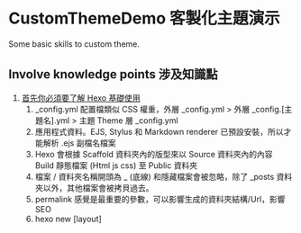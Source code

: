 # CustomThemeDemo 客製化主題演示

Some basic skills to custom theme.

## Involve knowledge points 涉及知識點

1. [首先你必須要了解 Hexo 基礎使用](https://hexo.io/zh-tw/docs/themes)
   1. _config.yml 配置檔類似 CSS 權重，外層 _config.yml > 外層 _config.[主題名].yml > 主題 Theme 層 _config.yml
   2. 應用程式資料。EJS, Stylus 和 Markdown renderer 已預設安裝，所以才能解析 .ejs 副檔名檔案
   3. Hexo 會根據 Scaffold 資料夾內的版型來以 Source 資料夾內的內容 Build 靜態檔案 (Html js css) 至 Public 資料夾
   4. 檔案 / 資料夾名稱開頭為 _ (底線) 和隱藏檔案會被忽略，除了 _posts 資料夾以外，其他檔案會被拷貝過去。
   5. permalink 感覺是最重要的參數，可以影響生成的資料夾結構/Url，影響 SEO
   6. hexo new [layout] <title> 以 layout 建立一篇新的文章
2. [Mike Dane 有基礎的教學影片](https://www.youtube.com/watch?v=Kt7u5kr_P5o&list=PLLAZ4kZ9dFpOMJR6D25ishrSedvsguVSm&ab_channel=MikeDane)
3. [~~內建 Nunjucks 模板引擎可以透過中文快速學習(相較於ejs複雜棄用)~~](https://nunjucks.bootcss.com/)
4. [ejs 中文網站快速學習](https://ejs.bootcss.com/#promo)
   > <% '脚本' 标签，用于流程控制，无输出。
   >
   > <%_ 删除其前面的空格符
   >
   > <%= 输出数据到模板（输出是转义 HTML 标签）
   >
   > <%- 输出非转义的数据到模板
   >
   > <%# 注释标签，不执行、不输出内容
   >
   > <%% 输出字符串 '<%'
   >
   > %> 一般结束标签
   >
   > -%> 删除紧随其后的换行符
   >
   > _%> 将结束标签后面的空格符删除
5. [其實之前有個專案已研究過一些簡易 Demo 只是沒註解](https://github.com/Cara-Drumstick-Bug/Research-Co-writing/tree/master/Research-Hellow-Hexo)
5. [hexo-theme-landscape](https://github.com/hexojs/hexo-theme-landscape)
6. [Hexo 新增 Sass](https://jas0nhuang.github.io/2020/05/06/hexo-sass/)
